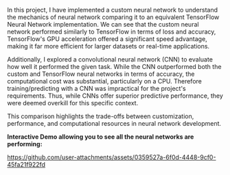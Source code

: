 In this project, I have implemented a custom neural network to understand the mechanics of neural network comparing it to an equivalent TensorFlow Neural Network implementation. We can see that the custom neural network performed similarly to TensorFlow in terms of loss and accuracy, TensorFlow's GPU acceleration offered a significant speed advantage, making it far more efficient for larger datasets or real-time applications.

Additionally, I explored a convolutional neural network (CNN) to evaluate how well it performed the given task. While the CNN outperformed both the custom and TensorFlow neural networks in terms of accuracy, the computational cost was substantial, particularly on a CPU. Therefore training/predicting with a CNN was impractical for the project's requirements. Thus, while CNNs offer superior predictive performance, they were deemed overkill for this specific context.

This comparison highlights the trade-offs between customization, performance, and computational resources in neural network development.

**Interactive Demo allowing you to see all the neural networks are performing:**

https://github.com/user-attachments/assets/0359527a-6f0d-4448-9cf0-45fa21f922fd



